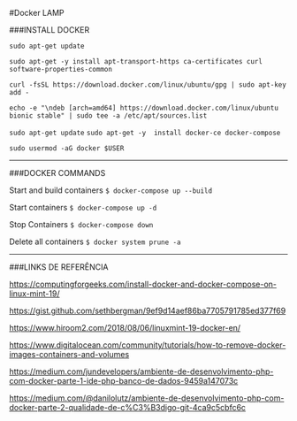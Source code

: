 #Docker LAMP

###INSTALL DOCKER

`sudo apt-get update`

`sudo apt-get -y install apt-transport-https ca-certificates curl software-properties-common`

`curl -fsSL https://download.docker.com/linux/ubuntu/gpg | sudo apt-key add -`


`echo -e "\ndeb [arch=amd64] https://download.docker.com/linux/ubuntu bionic stable" | sudo tee -a /etc/apt/sources.list`

`sudo apt-get update`
`sudo apt-get -y  install docker-ce docker-compose`

`sudo usermod -aG docker $USER`


------------


###DOCKER COMMANDS

Start and build containers
`$ docker-compose up --build`


Start containers
`$ docker-compose up -d`


Stop Containers
`$ docker-compose down`


Delete all containers
`$ docker system prune -a`


------------


###LINKS DE REFERÊNCIA

https://computingforgeeks.com/install-docker-and-docker-compose-on-linux-mint-19/

https://gist.github.com/sethbergman/9ef9d14aef86ba7705791785ed377f69

https://www.hiroom2.com/2018/08/06/linuxmint-19-docker-en/

https://www.digitalocean.com/community/tutorials/how-to-remove-docker-images-containers-and-volumes

https://medium.com/jundevelopers/ambiente-de-desenvolvimento-php-com-docker-parte-1-ide-php-banco-de-dados-9459a147073c

https://medium.com/@danilolutz/ambiente-de-desenvolvimento-php-com-docker-parte-2-qualidade-de-c%C3%B3digo-git-4ca9c5cbfc6c
